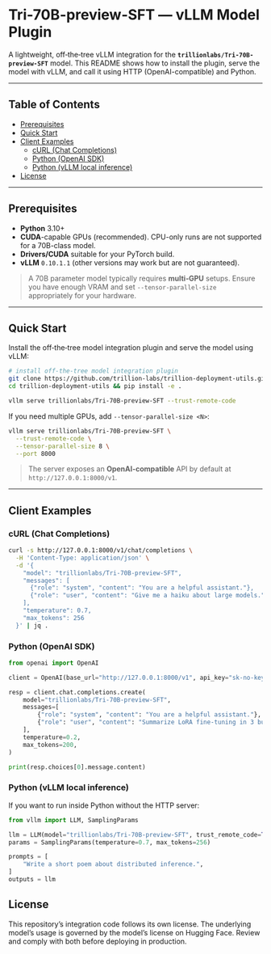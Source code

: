 # Tri-70B-preview-SFT — vLLM Model Plugin

A lightweight, off‑the‑tree vLLM integration for the **`trillionlabs/Tri-70B-preview-SFT`** model. This README shows how to install the plugin, serve the model with vLLM, and call it using HTTP (OpenAI-compatible) and Python.

---

## Table of Contents

* [Prerequisites](#prerequisites)
* [Quick Start](#quick-start)
* [Client Examples](#client-examples)
  * [cURL (Chat Completions)](#curl-chat-completions)
  * [Python (OpenAI SDK)](#python-openai-sdk)
  * [Python (vLLM local inference)](#python-vllm-local-inference)
* [License](#license) 

---

## Prerequisites

* **Python** 3.10+
* **CUDA**-capable GPUs (recommended). CPU-only runs are not supported for a 70B-class model.
* **Drivers/CUDA** suitable for your PyTorch build.
* **vLLM** `0.10.1.1` (other versions may work but are not guaranteed).

> A 70B parameter model typically requires **multi‑GPU** setups. Ensure you have enough VRAM and set `--tensor-parallel-size` appropriately for your hardware.

---

## Quick Start

Install the off‑the‑tree model integration plugin and serve the model using vLLM:

```bash
# install off-the-tree model integration plugin
git clone https://github.com/trillion-labs/trillion-deployment-utils.git
cd trillion-deployment-utils && pip install -e .

vllm serve trillionlabs/Tri-70B-preview-SFT --trust-remote-code
```

If you need multiple GPUs, add `--tensor-parallel-size <N>`:

```bash
vllm serve trillionlabs/Tri-70B-preview-SFT \
  --trust-remote-code \
  --tensor-parallel-size 8 \
  --port 8000
```

> The server exposes an **OpenAI-compatible** API by default at `http://127.0.0.1:8000/v1`.


---

## Client Examples

### cURL (Chat Completions)

```bash
curl -s http://127.0.0.1:8000/v1/chat/completions \
  -H 'Content-Type: application/json' \
  -d '{
    "model": "trillionlabs/Tri-70B-preview-SFT",
    "messages": [
      {"role": "system", "content": "You are a helpful assistant."},
      {"role": "user", "content": "Give me a haiku about large models."}
    ],
    "temperature": 0.7,
    "max_tokens": 256
  }' | jq .
```

### Python (OpenAI SDK)

```python
from openai import OpenAI

client = OpenAI(base_url="http://127.0.0.1:8000/v1", api_key="sk-no-key-required")

resp = client.chat.completions.create(
    model="trillionlabs/Tri-70B-preview-SFT",
    messages=[
        {"role": "system", "content": "You are a helpful assistant."},
        {"role": "user", "content": "Summarize LoRA fine-tuning in 3 bullets."}
    ],
    temperature=0.2,
    max_tokens=200,
)

print(resp.choices[0].message.content)
```

### Python (vLLM local inference)

If you want to run inside Python without the HTTP server:

```python
from vllm import LLM, SamplingParams

llm = LLM(model="trillionlabs/Tri-70B-preview-SFT", trust_remote_code=True, tensor_parallel_size=8)
params = SamplingParams(temperature=0.7, max_tokens=256)

prompts = [
    "Write a short poem about distributed inference.",
]
outputs = llm
```

## License

This repository’s integration code follows its own license. The underlying model’s usage is governed by the model’s license on Hugging Face. Review and comply with both before deploying in production.
